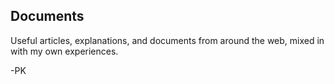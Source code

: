 ## Documents
Useful articles, explanations, and documents from around the web, mixed in with my own experiences.

-PK
